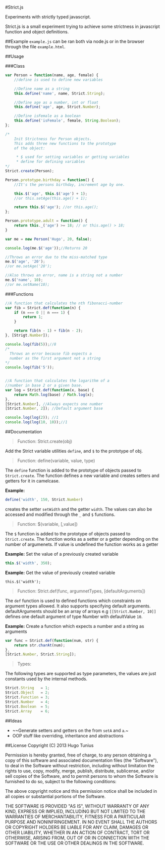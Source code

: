 #Strict.js

Experiments with strictly typed javascript.

Strict.js is a small experiment trying to achieve some strictness in javascript function and object definitions.

##Example
`example.js` can be ran both via node.js or in the browser through the file `example.html`.


##Usage

###Class

```javascript
var Person = function(name, age, female) {
	//define is used to define new variables

	//Define name as a string
	this.define('name', name, Strict.String);

	//Define age as a number, int or float
	this.define('age', age, Strict.Number);

	//Define isFemale as a boolean
	this.define('isFemale', female, String.Boolean);
};

/*
	Init Strictness for Person objects.
	This adds three new functions to the prototype
	of the object:

	 * $ used for setting variables or getting variables
	 * define for defining variables
*/
Strict.create(Person);

Person.prototype.birthday = function() {
	//It's the persons birthday, increment age by one.

	this.$('age', this.$('age') + 1);
	//or this.setAge(this.age() + 1);

	return this.$('age'); //or this.age();
};

Person.prototype.adult = function() {
	return this._('age') >= 18; // or this.age() > 18;
}

var me = new Person('Hugo', 20, false);

console.log(me.$('age'));//Returns 20

//Throws an error due to the miss-matched type
me.$('age', '20');
//or me.setAge('20');

//Also throws an error, name is a string not a number
me.$('name', 10);
//or me.setName(10);
```

###Functions
```javascript
//A function that calculates the nth fibonacci-number
var fib = Strict.def(function(n) {
	if (n === 0 || n === 1) {
		return 1;
	}

	return fib(n - 1) + fib(n - 2);
}, [Strigt.Number]);

console.log(fib(5));//8
/*
  Throws an error because fib expects a
  number as the first argument not a string
*/
console.log(fib('5'));


//A function that calculates the logarithm of a
//number in base 2 or a given base.
var log = Strict.def(function(x, base) {
	return Math.log(base) / Math.log(x);
},
[Strict.Number], //Always expects one number
[Strict.Number, 2]); //Default argument base

console.log(log(2)); //1
console.log(log(10, 10));//1
```

##Documentation
> Function: Strict.create(obj)

Add the Strict variable utilities `define`, and `$` to the prototype of obj.

> Function: define(variable, value, type)

The `define` function is added to the prototype of objects passed to `Strict.create`. The function defines a new variable and creates setters and getters for it in camelcase.

**Example:**
```javascript
define('width', 150, Strict.Number)
```

creates the setter `setWidth` and the getter `width`. The values can also be accessed and modified through the `_` and `$` functions.


> Function: $(variable, [,value])

The `$` function is added to the prototype of objects passed to `Strict.create`. The function works as a setter or a getter depending on the number of argumenets.
If value is undefined the function works as a getter

**Example:** Set the value of a previously created variable

```javascript
this.$('width', 350);
```

**Example:** Get the value of previously created variable
```javscript
this.$('width');
```

> Function: Strict.def(func, argumnetTypes, [defaultArguments])

The `def` function is used to defined functions which constraints on argument types allowed. It also supports specifying default arguments. defaultArguments should be an array of arrays e.g `[[Strict.Number, 10]]` defines one default argument of type Number with defaultValue `10`.

**Example:** Create a function which expects a number and a string as arguments

```javascript
var func = Strict.def(function(num, str) {
	return str.charAt(num);
},
[Strict.Number, Strict.String]);
```

> Types:

The following types are supported as type parameters, the values are just constants used by the internal methods.

```javascript
Strict.String   = 1;
Strict.Object   = 2;
Strict.Function = 3;
Strict.Number   = 4;
Strict.Boolean  = 5;
Strict.Array    = 6;
```

##Ideas

* ~~Generate setters and getters on the from `setA` and `a`.~
* OOP stuff like overriding, inheritance and abstractions





##License
Copyright (C) 2013 Hugo Tunius

Permission is hereby granted, free of charge, to any person obtaining a copy of this software and associated documentation files (the "Software"), to deal in the Software without restriction, including without limitation the rights to use, copy, modify, merge, publish, distribute, sublicense, and/or sell copies of the Software, and to permit persons to whom the Software is furnished to do so, subject to the following conditions:

The above copyright notice and this permission notice shall be included in all copies or substantial portions of the Software.

THE SOFTWARE IS PROVIDED "AS IS", WITHOUT WARRANTY OF ANY KIND, EXPRESS OR IMPLIED, INCLUDING BUT NOT LIMITED TO THE WARRANTIES OF MERCHANTABILITY, FITNESS FOR A PARTICULAR PURPOSE AND NONINFRINGEMENT. IN NO EVENT SHALL THE AUTHORS OR COPYRIGHT HOLDERS BE LIABLE FOR ANY CLAIM, DAMAGES OR OTHER LIABILITY, WHETHER IN AN ACTION OF CONTRACT, TORT OR OTHERWISE, ARISING FROM, OUT OF OR IN CONNECTION WITH THE SOFTWARE OR THE USE OR OTHER DEALINGS IN THE SOFTWARE.